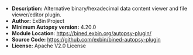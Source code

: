 - __Description:__ Alternative binary/hexadecimal data content viewer and file viewer/editor plugin.
- __Author:__ ExBin Project
- __Minimum Autopsy version:__ 4.20.0
- __Module Location__: https://bined.exbin.org/autopsy-plugin/
- __Source Code:__ https://github.com/exbin/bined-autopsy-plugin
- __License:__ Apache V2.0 License
